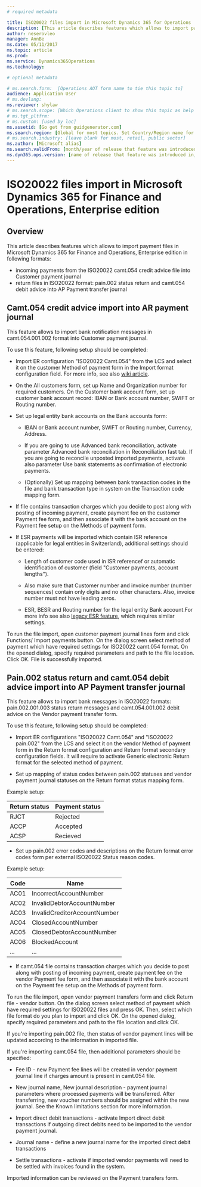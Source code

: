 ```yaml
---
# required metadata

title: ISO20022 files import in Microsoft Dynamics 365 for Operations
description: [This article describes features which allows to import payment files in ISO 20022 camt.054 and pain.002 payment files in Microsoft Dynamics 365 for Finance and Operations, Enterprise edition.]
author: neserovleo
manager: AnnBe
ms.date: 05/11/2017
ms.topic: article
ms.prod: 
ms.service: Dynamics365Operations
ms.technology: 

# optional metadata

# ms.search.form:  [Operations AOT form name to tie this topic to]
audience: Application User
# ms.devlang: 
ms.reviewer: shylaw
# ms.search.scope: [Which Operations client to show this topic as help for, to be set by content strategist, see list here: https://microsoft.sharepoint.com/teams/DynDoc/_layouts/15/WopiFrame.aspx?sourcedoc={23419e1c-eb64-42e9-aa9b-79875b428718}&action=edit&wd=target%28Core%20Dynamics%20AX%20CP%20requirements%2Eone%7C4CC185C0%2DEFAA%2D42CD%2D94B9%2D8F2A45E7F61A%2FVersions%20list%20for%20docs%20topics%7CC14BE630%2D5151%2D49D6%2D8305%2D554B5084593C%2F%29]
# ms.tgt_pltfrm: 
# ms.custom: [used by loc]
ms.assetid: [Go get from guidgenerator.com]
ms.search.region: [Global for most topics. Set Country/Region name for localizations]
# ms.search.industry: [leave blank for most, retail, public sector]
ms.author: [Microsoft alias]
ms.search.validFrom: [month/year of release that feature was introduced in, in format yyyy-mm-dd]
ms.dyn365.ops.version: [name of release that feature was introduced in, see list here: https://microsoft.sharepoint.com/teams/DynDoc/_layouts/15/WopiFrame.aspx?sourcedoc={23419e1c-eb64-42e9-aa9b-79875b428718}&action=edit&wd=target%28Core%20Dynamics%20AX%20CP%20requirements%2Eone%7C4CC185C0%2DEFAA%2D42CD%2D94B9%2D8F2A45E7F61A%2FVersions%20list%20for%20docs%20topics%7CC14BE630%2D5151%2D49D6%2D8305%2D554B5084593C%2F%29]
---
```


# ISO20022 files import in Microsoft Dynamics 365 for Finance and Operations, Enterprise edition


## Overview
This article describes features which allows to import payment files in Microsoft Dynamics 365 for Finance and Operations, Enterprise edition in following formats: 

 - incoming payments from the ISO20022 camt.054 credit advice file into Customer payment journal 
 - return files in ISO20022 format: pain.002 status return and camt.054 debit advice into AP Payment transfer journal

## Camt.054 credit advice import into AR payment journal
This feature allows to import bank notification messages in camt.054.001.002 format into Customer payment journal.

To use this feature, following setup should be completed:


 - Import ER configuration "ISO20022 Camt.054" from the LCS and select it on the customer Method of payment form in the Import format configuration field. For more info, see also ﻿[wiki ﻿article](https://docs.microsoft.com/en-us/dynamics365/operations/financials/localizations/emea-select-file-formats-for-the-method-of-payments)﻿.
 - On the All customers form, set up Name and Organization number for required customers. On the Customer bank account form, set up customer bank account record: IBAN or Bank account number, SWIFT or Routing number.
 - Set up legal entity bank accounts on the Bank accounts form:
	 - IBAN or Bank account number, SWIFT or Routing number, Currency,   
   Address.
   

	 - If you are going to use Advanced bank reconciliation, activate parameter Advanced bank reconciliation in Reconciliation fast tab. If you are going to reconcile unposted imported payments, activate also parameter Use bank statements as confirmation of electronic payments.


	 - (Optionally) Set up mapping between bank transaction codes in the file and bank transaction type in system on the Transaction code mapping form.


 - If file contains transaction charges which you decide to post along with posting of incoming payment, create payment fee on the customer Payment fee form, and then associate it with the bank account on the Payment fee setup on the Methods of payment form.
 - If ESR payments will be imported which contain ISR reference (applicable for legal entities in Switzerland), additional settings should be entered:


	 - Length of customer code used in ISR referencef or automatic identification of customer (field "Customer payments, account lengths"). 



	 - Also make sure that Customer number and invoice number (number sequences) contain only digits and no other characters. Also, invoice number must not have leading zeros.



	 - ESR, BESR and Routing number for the legal entity Bank account.For more info see also [legacy ESR feature](https://docs.microsoft.com/en-us/dynamics365/operations/financials/localizations/emea-che-esr-customer-payments-import), which requires similar settings.

To run the file import, open customer payment journal lines form and click Functions/ Import payments button. On the dialog screen select method of payment which have required settings for ISO20022 camt.054 format. On the opened dialog, specify required parameters and path to the file location. Click OK. File is successfully imported.


## Pain.002 status return and camt.054 debit advice import into AP Payment transfer journal
This feature allows to import bank messages in ISO20022 formats: pain.002.001.003 status return messages and camt.054.001.002 debit advice on the Vendor payment transfer form.

To use this feature, following setup should be completed:

 - Import ER configurations "ISO20022 Camt.054" and "ISO20022 pain.002" from the LCS and select it on the vendor Method of payment form in the Return format configuration and Return format secondary configuration fields. It will require to activate Generic electronic Return format for the selected method of payment.

 - Set up mapping of status codes between pain.002 statuses and vendor payment journal statuses on the Return format status mapping form.

Example setup:

Return status	| Payment status
-------- | ---
RJCT| Rejected
ACCP| Accepted 
ACSP| Recieved 


 - Set up pain.002 error codes and descriptions on the Return format error codes form per external ISO20022 Status reason codes.

Example setup:


Code	| Name
-------- | ---
AC01| IncorrectAccountNumber
AC02| InvalidDebtorAccountNumber
AC03| InvalidCreditorAccountNumber
AC04| ClosedAccountNumber
AC05| ClosedDebtorAccountNumber
AC06| BlockedAccount
...| ...


 - If camt.054 file contains transaction charges which you decide to post along with posting of incoming payment, create payment fee on the vendor Payment fee form, and then associate it with the bank account on the Payment fee setup on the Methods of payment form.  

To run the file import, open vendor payment transfers form and click Return file - vendor button. On the dialog screen select method of payment which have required settings for ISO20022 files and press OK. Then, select which file format do you plan to import and click OK. On the opened dialog, specify required parameters and path to the file location and click OK.  

If you're importing pain.002 file, then status of vendor payment lines will be updated according to the information in imported file.

If you're importing camt.054 file, then additional parameters should be specified:

 - Fee ID - new Payment fee lines will be created in vendor payment journal line if charges amount is present in camt.054 file.

 - New journal name, New journal description - payment journal parameters where processed payments will be transferred. After transferring, new voucher numbers should be assigned within the new journal. See the Known limitations section for more information.


 - Import direct debit transactions - activate Import direct debit transactions if outgoing direct debits need to be imported to the vendor payment journal.



 - Journal name - define a new journal name for the imported direct debit transactions

 - Settle transactions - activate if imported vendor payments will need to be settled with invoices found in the system.



Imported information can be reviewed on the Payment transfers form. 
